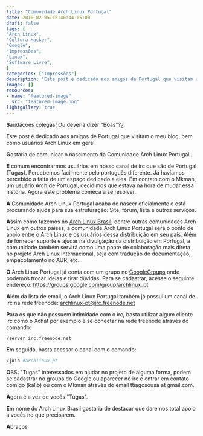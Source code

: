 ```yaml
---
title: "Comunidade Arch Linux Portugal"
date: 2010-02-05T15:40:44-05:00
draft: false
tags: [
"Arch Linux",
"Cultura Hacker",
"Google",
"Impressões",
"Linux",
"Software Livre",
]
categories: ["Impressões"]
description: "Este post é dedicado aos amigos de Portugal que visitam o meu blog, bem como usuários Arch Linux em geral."
images: []
resources:
- name: "featured-image"
  src: "featured-image.png"
lightgallery: true
---
```

**S**audações colegas! Ou deveria dizer "Boas"?¿

**E**ste post é dedicado aos amigos de Portugal que visitam o meu blog, bem como usuários Arch Linux em geral.

<!--more-->

**G**ostaria de comunicar o nascimento da Comunidade Arch Linux Portugal.

**É** comum encontrarmos usuários em nosso canal de irc que são de Portugal (Tugas). Percebemos facilmente pelo português diferente. Já havíamos percebido a falta de um espaço dedicado a eles. Em contato com o Mkman, um usuário Arch de Portugal, decidimos que estava na hora de mudar essa história. Agora este problema começa a se resolver.

**A** Comunidade Arch Linux Portugal acaba de nascer oficialmente e está procurando ajuda para sua estruturação: Site, fórum, lista e outros serviços.

**A**ssim como fazemos no [Arch Linux Brasil](https://www.archlinux-br.org), dentre outras comunidades Arch Linux em outros países, a comunidade Arch Linux Portugal será o ponto de apoio entre o Arch Linux e os usuários dessa distribuição em seu país. Além de fornecer suporte e ajudar na divulgação da distribuição em Portugal, a comunidade também servirá como uma ponte de colaboração mais direta no projeto Arch Linux internacional, seja com tradução de documentação, empacotamento no AUR, etc.

**O** Arch Linux Portugal já conta com um grupo no [GoogleGroups](https://groups.google.com/group/archlinux_pt) onde podemos trocar ideias e tirar dúvidas. Para se cadastrar, acesse o seguinte endereço: https://groups.google.com/group/archlinux_pt

**A**lém da lista de email, o Arch Linux Portugal também já possui um canal de irc na rede freenode: archlinux-pt@irc.freenode.net

**P**ara os que não possuem intimidade com o irc, basta utilizar algum cliente irc como o Xchat por exemplo e se conectar na rede freenode através do comando:

```bash
/server irc.freenode.net
```

**E**m seguida, basta acessar o canal com o comando:

```bash
/join #archlinux-pt
```

**O**BS: "Tugas" interessados em ajudar no projeto de alguma forma, podem se cadastrar no groups do Google ou aparecer no irc e entrar em contato comigo (kalib) ou com o Mkman através do email ttiagosousa at gmail.com.

**A**gora é a vez de vocês "Tugas".

**E**m nome do Arch Linux Brasil gostaria de destacar que daremos total apoio a vocês no que precisarem.

**A**braços
